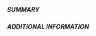 ##### SUMMARY
<!--- Describe the change, including rationale and design decisions -->

<!---
If you are fixing an existing issue, please include "fixes #nnn" in your
commit message and your description; but you should still explain what
the change does.
-->

##### ADDITIONAL INFORMATION
<!---
Include additional information to help people understand the change here.
For bugs that don't have a linked bug report, a step-by-step reproduction
of the problem is helpful.
-->

<!--- Paste verbatim command output below, e.g. before and after your change -->
```

```
